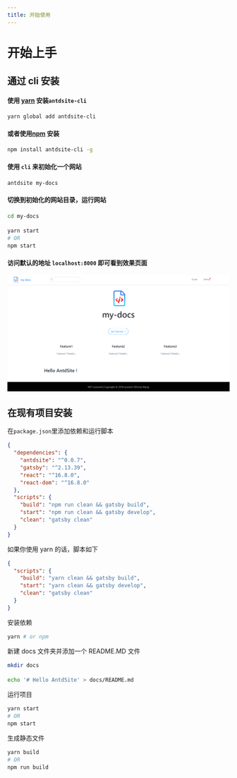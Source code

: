 ```yaml
---
title: 开始使用
---
```


# 开始上手

## 通过 cli 安装

#### 使用 [yarn](https://yarnpkg.com) 安装`antdsite-cli`

```bash
yarn global add antdsite-cli
```

#### 或者使用[npm](https://docs.npmjs.com/cli/install.html) 安装

```bash
npm install antdsite-cli -g
```

#### 使用 `cli` 来初始化一个网站

```bash
antdsite my-docs
```

#### 切换到初始化的网站目录，运行网站

```bash
cd my-docs

yarn start
# OR
npm start
```

#### 访问默认的地址 `localhost:8000` 即可看到效果页面

<p align="center">
<img src="https://github.com/wangyi7099/pictureCdn/blob/master/allPic/antdsite/screenshot.png?raw=true" width="700" />
</p>

## 在现有项目安装

在`package.json`里添加依赖和运行脚本

```json
{
  "dependencies": {
    "antdsite": "^0.0.7",
    "gatsby": "^2.13.39",
    "react": "^16.8.0",
    "react-dom": "^16.8.0"
  },
  "scripts": {
    "build": "npm run clean && gatsby build",
    "start": "npm run clean && gatsby develop",
    "clean": "gatsby clean"
  }
}
```

如果你使用 yarn 的话，脚本如下

```json
{
  "scripts": {
    "build": "yarn clean && gatsby build",
    "start": "yarn clean && gatsby develop",
    "clean": "gatsby clean"
  }
}
```

安装依赖

```bash
yarn # or npm
```

新建 docs 文件夹并添加一个 README.MD 文件

```bash
mkdir docs

echo '# Hello AntdSite' > docs/README.md
```

运行项目

```bash
yarn start
# OR
npm start
```

生成静态文件

```bash
yarn build
# OR
npm run build
```
